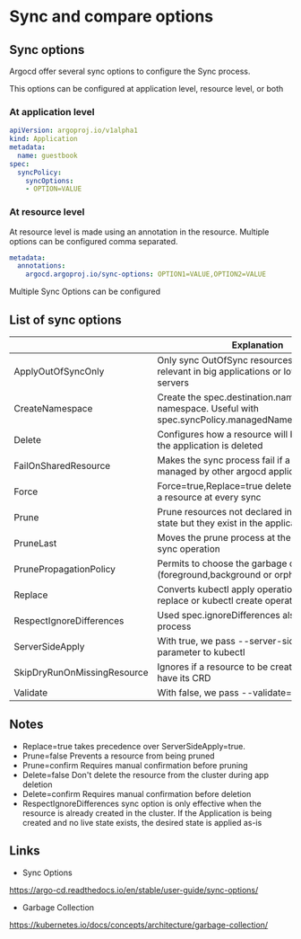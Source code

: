 # Sync and compare options

## Sync options

Argocd offer several sync options to configure the Sync process.

This options can be configured at application level, resource level, or both

### At application level

```yaml
apiVersion: argoproj.io/v1alpha1
kind: Application
metadata:
  name: guestbook
spec:
  syncPolicy:
    syncOptions:
    - OPTION=VALUE
```

### At resource level

At resource level is made using an annotation in the resource. Multiple options can be configured comma separated.

```yaml
metadata:
  annotations:
    argocd.argoproj.io/sync-options: OPTION1=VALUE,OPTION2=VALUE
```

Multiple Sync Options can be configured

## List of sync options

|                             | Explanation                                                                                           |
|-----------------------------|-------------------------------------------------------------------------------------------------------|
| ApplyOutOfSyncOnly          | Only sync OutOfSync resources. Specially relevant in big applications or low resource api servers     |
| CreateNamespace             | Create the spec.destination.namespace namespace. Useful with spec.syncPolicy.managedNamespaceMetadata |
| Delete                      | Configures how a resource will be deleted after the application is deleted                            |
| FailOnSharedResource        | Makes the sync process fail if a resource is managed by other argocd application                      |
| Force                       | Force=true,Replace=true deletes and recreate a resource at every sync                                 |
| Prune                       | Prune resources not declared in the target state but they exist in the application                    |
| PruneLast                   | Moves the prune process at the end of the sync operation                                              |
| PrunePropagationPolicy      | Permits to choose the garbage collection (foreground,background or orphan)                            |
| Replace                     | Converts kubectl apply operation in a kubectl replace or kubectl create operation                     |
| RespectIgnoreDifferences    | Used spec.ignoreDifferences also in the sync process                                                  |
| ServerSideApply             | With true, we pass --server-side=true parameter to kubectl                                            |
| SkipDryRunOnMissingResource | Ignores if a resource to be created does not have its CRD                                             |
| Validate                    | With false, we pass --validate=false to kubectl                                                       |

## Notes

- Replace=true takes precedence over ServerSideApply=true.
- Prune=false Prevents a resource from being pruned
- Prune=confirm Requires manual confirmation before pruning
- Delete=false Don't delete the resource from the cluster during app deletion
- Delete=confirm Requires manual confirmation before deletion
- RespectIgnoreDifferences sync option is only effective when the resource is already created in the cluster. If the Application is being created and no live state exists, the desired state is applied as-is

## Links

- Sync Options

<https://argo-cd.readthedocs.io/en/stable/user-guide/sync-options/>

- Garbage Collection

<https://kubernetes.io/docs/concepts/architecture/garbage-collection/>
